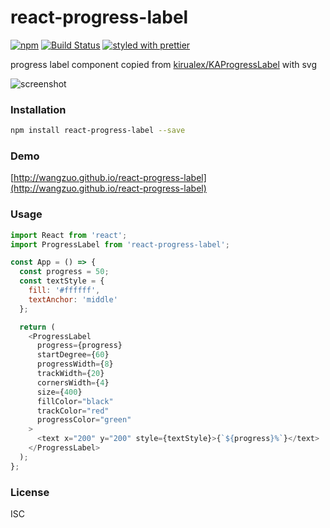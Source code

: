 # react-progress-label

[![npm](https://img.shields.io/npm/v/react-progress-label.svg)](https://www.npmjs.com/package/react-progress-label)
[![Build Status](https://travis-ci.org/wangzuo/react-progress-label.svg?branch=master)](https://travis-ci.org/wangzuo/react-progress-label)
[![styled with prettier](https://img.shields.io/badge/styled_with-prettier-ff69b4.svg)](https://github.com/prettier/prettier)

progress label component copied from [kirualex/KAProgressLabel](https://github.com/kirualex/KAProgressLabel) with svg

![screenshot](https://raw.githubusercontent.com/wangzuo/react-progress-label/master/screenshot.png)

### Installation

```sh
npm install react-progress-label --save
```

### Demo

[http://wangzuo.github.io/react-progress-label](http://wangzuo.github.io/react-progress-label)

### Usage

```javascript
import React from 'react';
import ProgressLabel from 'react-progress-label';

const App = () => {
  const progress = 50;
  const textStyle = {
    fill: '#ffffff',
    textAnchor: 'middle'
  };

  return (
    <ProgressLabel
      progress={progress}
      startDegree={60}
      progressWidth={8}
      trackWidth={20}
      cornersWidth={4}
      size={400}
      fillColor="black"
      trackColor="red"
      progressColor="green"
    >
      <text x="200" y="200" style={textStyle}>{`${progress}%`}</text>
    </ProgressLabel>
  );
};
```

### License

ISC
